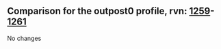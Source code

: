 ## Comparison for the outpost0 profile, rvn: [1259](https://github.com/PRO100KatYT/FortniteProfileRevisions/tree/main/profiles/outpost0/1259%20outpost0.json)-[1261](https://github.com/PRO100KatYT/FortniteProfileRevisions/tree/main/profiles/outpost0/1261%20outpost0.json)

No changes
